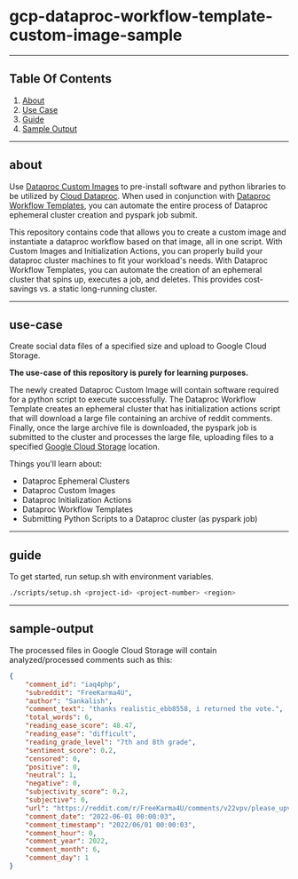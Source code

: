 # gcp-dataproc-workflow-template-custom-image-sample

----

## Table Of Contents

1. [About](#about)
2. [Use Case](#use-case)
3. [Guide](#guide)
4. [Sample Output](#sample-output)


----

## about

Use [Dataproc Custom Images](https://cloud.google.com/dataproc/docs/guides/dataproc-images) to pre-install software and python libraries to be utilized by [Cloud Dataproc](https://cloud.google.com/dataproc). When used in conjunction with [Dataproc Workflow Templates](https://cloud.google.com/dataproc/docs/concepts/workflows/overview), you can automate the entire process of Dataproc ephemeral cluster creation and pyspark job submit.

This repository contains code that allows you to create a custom image and instantiate a dataproc workflow based on that image, all in one script.  With Custom Images and Initialization Actions, you can properly build your dataproc cluster machines to fit your workload's needs. With Dataproc Workflow Templates, you can automate the creation of an ephemeral cluster that spins up, executes a job, and deletes.  This provides cost-savings vs. a static long-running cluster. 

----

## use-case

Create social data files of a specified size and upload to Google Cloud Storage.  

**The use-case of this repository is purely for learning purposes.** 

The newly created Dataproc Custom Image will contain software required for a python script to execute successfully. The Dataproc Workflow Template creates an ephemeral cluster that has initialization actions script that will download a large file containing an archive of reddit comments. Finally, once the large archive file is downloaded, the pyspark job is submitted to the cluster and processes the large file, uploading files to a specified [Google Cloud Storage](https://cloud.google.com/storage) location.

Things you'll learn about:

- Dataproc Ephemeral Clusters
- Dataproc Custom Images
- Dataproc Initialization Actions
- Dataproc Workflow Templates
- Submitting Python Scripts to a Dataproc cluster (as pyspark job)

----

## guide


To get started, run setup.sh with environment variables.

```bash
./scripts/setup.sh <project-id> <project-number> <region>
```


----

## sample-output

The processed files in Google Cloud Storage will contain analyzed/processed comments such as this:

```json
{
    "comment_id": "iaq4php", 
    "subreddit": "FreeKarma4U", 
    "author": "Sankalish", 
    "comment_text": "thanks realistic_ebb8558, i returned the vote.", 
    "total_words": 6, 
    "reading_ease_score": 48.47, 
    "reading_ease": "difficult", 
    "reading_grade_level": "7th and 8th grade", 
    "sentiment_score": 0.2, 
    "censored": 0, 
    "positive": 0, 
    "neutral": 1, 
    "negative": 0, 
    "subjectivity_score": 0.2, 
    "subjective": 0, 
    "url": "https://reddit.com/r/FreeKarma4U/comments/v22vpv/please_upvote_my_comment_below/iaq4php/", 
    "comment_date": "2022-06-01 00:00:03",
    "comment_timestamp": "2022/06/01 00:00:03", 
    "comment_hour": 0, 
    "comment_year": 2022, 
    "comment_month": 6, 
    "comment_day": 1
}
```
